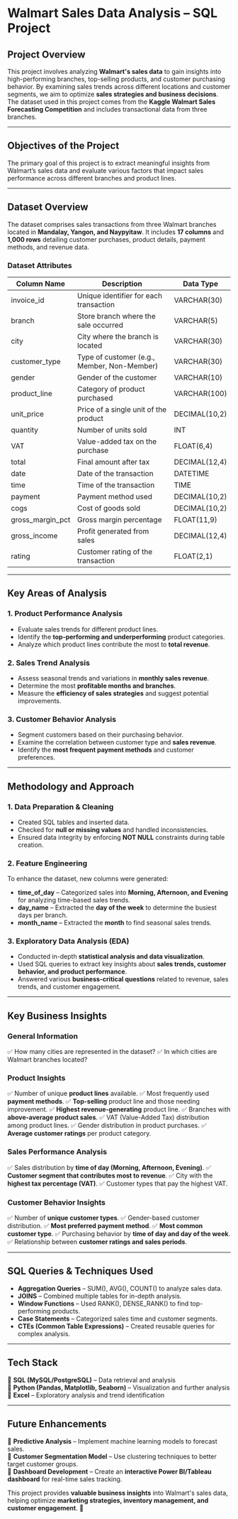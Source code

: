 # **Walmart Sales Data Analysis – SQL Project**

## **Project Overview**
This project involves analyzing **Walmart's sales data** to gain insights into high-performing branches, top-selling products, and customer purchasing behavior. By examining sales trends across different locations and customer segments, we aim to optimize **sales strategies and business decisions**. The dataset used in this project comes from the **Kaggle Walmart Sales Forecasting Competition** and includes transactional data from three branches.

---

## **Objectives of the Project**
The primary goal of this project is to extract meaningful insights from Walmart’s sales data and evaluate various factors that impact sales performance across different branches and product lines.

---

## **Dataset Overview**
The dataset comprises sales transactions from three Walmart branches located in **Mandalay, Yangon, and Naypyitaw**. It includes **17 columns** and **1,000 rows** detailing customer purchases, product details, payment methods, and revenue data.

### **Dataset Attributes**

| Column Name        | Description                                      | Data Type          |
|--------------------|------------------------------------------------|-------------------|
| invoice_id        | Unique identifier for each transaction           | VARCHAR(30)      |
| branch           | Store branch where the sale occurred             | VARCHAR(5)       |
| city            | City where the branch is located                 | VARCHAR(30)      |
| customer_type   | Type of customer (e.g., Member, Non-Member)      | VARCHAR(30)      |
| gender         | Gender of the customer                           | VARCHAR(10)      |
| product_line   | Category of product purchased                    | VARCHAR(100)     |
| unit_price     | Price of a single unit of the product            | DECIMAL(10,2)    |
| quantity      | Number of units sold                            | INT              |
| VAT          | Value-added tax on the purchase                  | FLOAT(6,4)       |
| total        | Final amount after tax                           | DECIMAL(12,4)    |
| date         | Date of the transaction                         | DATETIME         |
| time         | Time of the transaction                         | TIME             |
| payment      | Payment method used                              | DECIMAL(10,2)    |
| cogs         | Cost of goods sold                              | DECIMAL(10,2)    |
| gross_margin_pct | Gross margin percentage                   | FLOAT(11,9)      |
| gross_income  | Profit generated from sales                    | DECIMAL(12,4)    |
| rating       | Customer rating of the transaction             | FLOAT(2,1)       |

---

## **Key Areas of Analysis**

### **1. Product Performance Analysis**
- Evaluate sales trends for different product lines.
- Identify the **top-performing and underperforming** product categories.
- Analyze which product lines contribute the most to **total revenue**.

### **2. Sales Trend Analysis**
- Assess seasonal trends and variations in **monthly sales revenue**.
- Determine the most **profitable months and branches**.
- Measure the **efficiency of sales strategies** and suggest potential improvements.

### **3. Customer Behavior Analysis**
- Segment customers based on their purchasing behavior.
- Examine the correlation between customer type and **sales revenue**.
- Identify the **most frequent payment methods** and customer preferences.

---

## **Methodology and Approach**

### **1. Data Preparation & Cleaning**
- Created SQL tables and inserted data.
- Checked for **null or missing values** and handled inconsistencies.
- Ensured data integrity by enforcing **NOT NULL** constraints during table creation.

### **2. Feature Engineering**
To enhance the dataset, new columns were generated:
- **time_of_day** – Categorized sales into **Morning, Afternoon, and Evening** for analyzing time-based sales trends.
- **day_name** – Extracted the **day of the week** to determine the busiest days per branch.
- **month_name** – Extracted the **month** to find seasonal sales trends.

### **3. Exploratory Data Analysis (EDA)**
- Conducted in-depth **statistical analysis and data visualization**.
- Used SQL queries to extract key insights about **sales trends, customer behavior, and product performance**.
- Answered various **business-critical questions** related to revenue, sales trends, and customer engagement.

---

## **Key Business Insights**

### **General Information**
✅ How many cities are represented in the dataset?
✅ In which cities are Walmart branches located?

### **Product Insights**
✅ Number of unique **product lines** available.
✅ Most frequently used **payment methods**.
✅ **Top-selling** product line and those needing improvement.
✅ **Highest revenue-generating** product line.
✅ Branches with **above-average product sales**.
✅ VAT (Value-Added Tax) distribution among product lines.
✅ Gender distribution in product purchases.
✅ **Average customer ratings** per product category.

### **Sales Performance Analysis**
✅ Sales distribution by **time of day (Morning, Afternoon, Evening)**.
✅ **Customer segment that contributes most to revenue**.
✅ City with the **highest tax percentage (VAT)**.
✅ Customer types that pay the highest VAT.

### **Customer Behavior Insights**
✅ Number of **unique customer types**.
✅ Gender-based customer distribution.
✅ **Most preferred payment method**.
✅ **Most common customer type**.
✅ Purchasing behavior by **time of day and day of the week**.
✅ Relationship between **customer ratings and sales periods**.

---

## **SQL Queries & Techniques Used**
- **Aggregation Queries** – SUM(), AVG(), COUNT() to analyze sales data.
- **JOINS** – Combined multiple tables for in-depth analysis.
- **Window Functions** – Used RANK(), DENSE_RANK() to find top-performing products.
- **Case Statements** – Categorized sales time and customer segments.
- **CTEs (Common Table Expressions)** – Created reusable queries for complex analysis.

---

## **Tech Stack**
🔹 **SQL (MySQL/PostgreSQL)** – Data retrieval and analysis  
🔹 **Python (Pandas, Matplotlib, Seaborn)** – Visualization and further analysis  
🔹 **Excel** – Exploratory analysis and trend identification  

---

## **Future Enhancements**
🚀 **Predictive Analysis** – Implement machine learning models to forecast sales.  
🚀 **Customer Segmentation Model** – Use clustering techniques to better target customer groups.  
🚀 **Dashboard Development** – Create an **interactive Power BI/Tableau dashboard** for real-time sales tracking.  

This project provides **valuable business insights** into Walmart's sales data, helping optimize **marketing strategies, inventory management, and customer engagement**. 🚀
